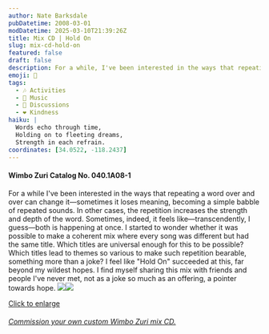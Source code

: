 ```yaml
---
author: Nate Barksdale
pubDatetime: 2008-03-01
modDatetime: 2025-03-10T21:39:26Z
title: Mix CD | Hold On
slug: mix-cd-hold-on
featured: false
draft: false
description: For a while, I've been interested in the ways that repeating a word over and over can change it—sometimes it loses meaning, becoming a simple babble of repeated sounds. In other cases, the repetition increases the strength and depth of the word.
emoji: 🎵
tags:
  - 🎶 Activities
  - 🎵 Music
  - 📖 Discussions
  - ❤️ Kindness
haiku: |
  Words echo through time,  
  Holding on to fleeting dreams,  
  Strength in each refrain.
coordinates: [34.0522, -118.2437]
---
```


#### Wimbo Zuri Catalog No. 040.1A08-1

For a while I've been interested in the ways that repeating a word over and over can change it—sometimes it loses meaning, becoming a simple babble of repeated sounds. In other cases, the repetition increases the strength and depth of the word. Sometimes, indeed, it feels like—transcendently, I guess—both is happening at once. I started to wonder whether it was possible to make a coherent mix where every song was different but had the same title. Which titles are universal enough for this to be possible? Which titles lead to themes so various to make such repetition bearable, something more than a joke? I feel like "Hold On" succeeded at this, far beyond my wildest hopes. I find myself sharing this mix with friends and people I've never met, not as a joke so much as an offering, a pointer towards hope. [![](@assets/images/holdon_260.jpg)](@assets/images/holdon_530.jpg)[![](@assets/images/holdon2_260.jpg)](@assets/images/holdon2_530.jpg)

[Click to enlarge](@assets/images/holdon_530.jpg)

###### [Commission your own custom Wimbo Zuri mix CD.](https://www.natebarksdale.com/?p=342)

